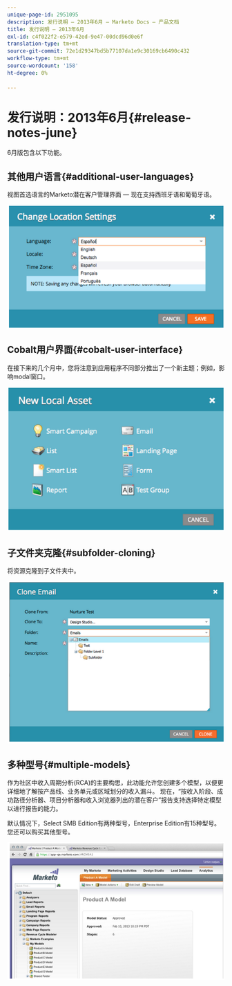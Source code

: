 ```yaml
---
unique-page-id: 2951095
description: 发行说明 — 2013年6月 — Marketo Docs — 产品文档
title: 发行说明 — 2013年6月
exl-id: c4f022f2-e579-42ed-9e47-00dcd96d0e6f
translation-type: tm+mt
source-git-commit: 72e1d29347bd5b77107da1e9c30169cb6490c432
workflow-type: tm+mt
source-wordcount: '158'
ht-degree: 0%

---
```


# 发行说明：2013年6月{#release-notes-june}

6月版包含以下功能。

## 其他用户语言{#additional-user-languages}

视图首选语言的Marketo潜在客户管理界面 — 现在支持西班牙语和葡萄牙语。

![](assets/image2014-9-22-16-3a25-3a54.png)

## Cobalt用户界面{#cobalt-user-interface}

在接下来的几个月中，您将注意到应用程序不同部分推出了一个新主题；例如，影响modal窗口。

![](assets/image2014-9-22-16-3a26-3a8.png)

## 子文件夹克隆{#subfolder-cloning}

将资源克隆到子文件夹中。

![](assets/image2014-9-22-16-3a26-3a25.png)

## 多种型号{#multiple-models}

作为社区中收入周期分析(RCA)的主要构思，此功能允许您创建多个模型，以便更详细地了解按产品线、业务单元或区域划分的收入漏斗。 现在，“按收入阶段、成功路径分析器、项目分析器和收入浏览器列出的潜在客户”报告支持选择特定模型以进行报告的能力。

默认情况下，Select SMB Edition有两种型号，Enterprise Edition有15种型号。 您还可以购买其他型号。

![](assets/image2014-9-22-16-3a26-3a59.png)
